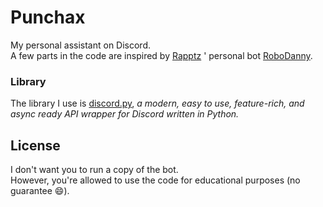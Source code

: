 # Punchax
My personal assistant on Discord. <br>
A few parts in the code are inspired by [Rapptz](https://github.com/Rapptz/) ' personal bot [RoboDanny](https://github.com/Rapptz/RoboDanny).
### Library
The library I use is [discord.py](https://github.com/Rapptz/discord.py), <i>a modern, easy to use, feature-rich, and async ready API wrapper for Discord written in Python.</i>


## License 
I don't want you to run a copy of the bot.<br>
However, you're allowed to use the code for educational purposes (no guarantee 😄).
